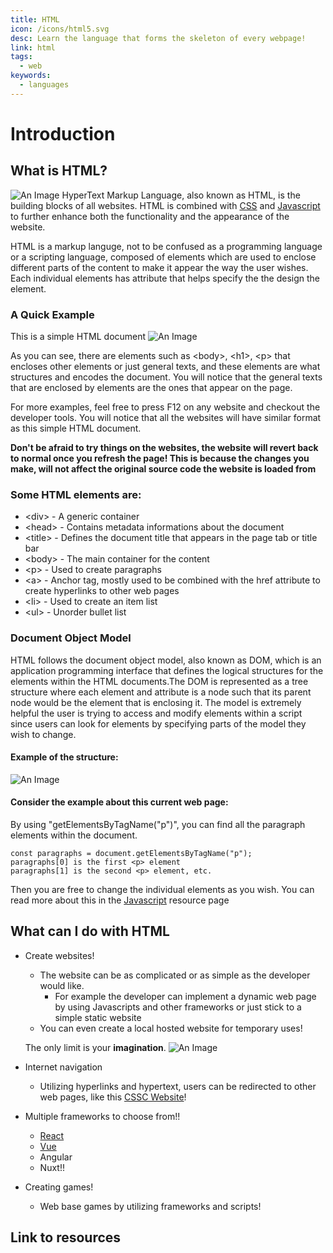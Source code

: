 ```yaml
---
title: HTML
icon: /icons/html5.svg
desc: Learn the language that forms the skeleton of every webpage!
link: html
tags:
  - web
keywords:
  - languages
---
```


# Introduction

## What is HTML?

![An Image](https://www.edureka.co/blog/wp-content/uploads/2019/06/What-is-HTML.jpg)
HyperText Markup Language, also known as HTML, is the building blocks of all
websites. HTML is combined with [CSS](./css) and [Javascript](./javascript) to
further enhance both the functionality and the appearance of the website.

HTML is a markup languge, not to be confused as a programming language or a
scripting language, composed of elements which are used to enclose different
parts of the content to make it appear the way the user wishes. Each individual
elements has attribute that helps specify the the design the element.

<grid-1-x-2 title="Difference between the three types of languages" :reversed=true img-src="https://media.geeksforgeeks.org/wp-content/cdn-uploads/20190808164614/Programming-Language-vs-Scripting-Language-vs-Markup-Languages.png" link="https://www.geeksforgeeks.org/difference-between-programming-scripting-and-markup-languages/" desc="A quick read about the differences between the three types of languages" button="Check it out!"></grid-1-x-2>

### A Quick Example

This is a simple HTML document ![An Image](https://i.imgur.com/nmbniCJ.png)

As you can see, there are elements such as <body\>, <h1\>, <p\> that encloses
other elements or just general texts, and these elements are what structures and
encodes the document. You will notice that the general texts that are enclosed
by elements are the ones that appear on the page.

For more examples, feel free to press F12 on any website and checkout the
developer tools. You will notice that all the websites will have similar format
as this simple HTML document.

**Don't be afraid to try things on the websites, the website will revert back to
normal once you refresh the page! This is because the changes you make, will not
affect the original source code the website is loaded from**

### Some HTML elements are:

- <div\> - A generic container
- <head\> - Contains metadata informations about the document
- <title\> - Defines the document title that appears in the page tab or title
  bar
- <body\> - The main container for the content
- <p\> - Used to create paragraphs
- <a\> - Anchor tag, mostly used to be combined with the href attribute to
  create hyperlinks to other web pages
- <li\> - Used to create an item list
- <ul\> - Unorder bullet list
  <grid-1-x-2 title="List of HTML elements" img-src="https://encrypted-tbn0.gstatic.com/images?q=tbn%3AANd9GcQRxdMM9xku_hh_fntWCgJHZFbdOu417g5ruA&usqp=CAU" link="https://developer.mozilla.org/en-US/docs/Web/HTML/Element" desc="A full list of the elements in HTML" button="Check it out!"></grid-1-x-2>

### Document Object Model

HTML follows the document object model, also known as DOM, which is an
application programming interface that defines the logical structures for the
elements within the HTML documents.The DOM is represented as a tree structure
where each element and attribute is a node such that its parent node would be
the element that is enclosing it. The model is extremely helpful the user is
trying to access and modify elements within a script since users can look for
elements by specifying parts of the model they wish to change.

#### Example of the structure:

![An Image](https://www.w3schools.com/js/pic_htmltree.gif)

#### Consider the example about this current web page:

By using "getElementsByTagName("p")", you can find all the paragraph elements
within the document.

```
const paragraphs = document.getElementsByTagName("p");
paragraphs[0] is the first <p> element
paragraphs[1] is the second <p> element, etc.
```

Then you are free to change the individual elements as you wish. You can read
more about this in the [Javascript](./javascript) resource page

## What can I do with HTML

- Create websites!

  - The website can be as complicated or as simple as the developer would like.
    - For example the developer can implement a dynamic web page by using
      Javascripts and other frameworks or just stick to a simple static website
  - You can even create a local hosted website for temporary uses!

  The only limit is your **imagination**.
  ![An Image](https://dynomapper.com/images/5_tips_for_creating_a_great_website.jpg)

- Internet navigation
  - Utilizing hyperlinks and hypertext, users can be redirected to other web
    pages, like this [CSSC Website](../../)!
- Multiple frameworks to choose from!!
  - [React](./react)
  - [Vue](./vue)
  - Angular
  - Nuxt!!
- Creating games!
  - Web base games by utilizing frameworks and scripts!

## Link to resources

<grid-1-x-2 title="Basic tutorial of HTML" :reversed=true img-src="https://www.w3.org/blog/wp-content/uploads/2019/07/logo-MDNWebDocs.png" link="https://developer.mozilla.org/en-US/docs/Web/HTML" desc="Learn HTML from basic tutorials to advance topics" button="Check it out!"></grid-1-x-2>

<grid-1-x-2 title="W3School tutorial of HTML" img-src="https://internet-salmagundi.com/wp-content/uploads/2019/03/W3-MatFrame-895x493px-Qual100.jpg" link="https://www.w3schools.com/html/" desc="Learn the basics of HTML with w3school" button="Check it out!"></grid-1-x-2>

<grid-1-x-2 title="Learn to become a Frontend Developer" :reversed=true img-src="https://scrimba.com/static/art/maincover.png" link="https://scrimba.com/" desc="Become a Frontend Developer with Scrimba" button="Check it out!"></grid-1-x-2>

<grid-1-x-2 title="Learn the Document Object Model" img-src="https://miro.medium.com/max/3456/1*v9AT7ZaJc6fR2MjYljGEzg.png" link="https://developer.mozilla.org/en-US/docs/Web/API/Document_Object_Model/Introduction " button="Check it out!" desc="Become an expert on the Document Object Model!" button="Check it out!"></grid-1-x-2>

